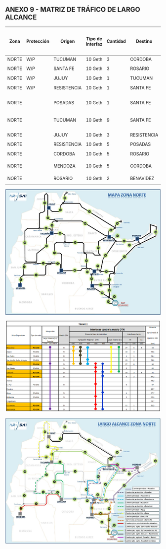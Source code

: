 ## ANEXO 9 - MATRIZ DE TRÁFICO DE LARGO ALCANCE

| Zona  | Protección | Origen      | Tipo de Interfaz | Cantidad | Destino    | Tipo de Interfaz | Cantidad | Tramos del recorrido (Ruta principal) | Tramos del recorrido (Ruta secundaria) | Distancia Aproximada [Km] (Ruta principal) | Distancia Aproximada [Km] (Ruta secundaria) |
|-------|------------|-------------|------------------|----------|------------|------------------|----------|----------------------------------------|-----------------------------------------|---------------------------------------------|----------------------------------------------|
| NORTE | W/P        | TUCUMAN     | 10 Geth          | 3        | CORDOBA    | 10 Geth          | 3        | 11 - 7                                 | 10 - 5 - 17                             | 731                                         | 897                                         |
| NORTE | W/P        | SANTA FE    | 10 Geth          | 3        | ROSARIO    | 10 Geth          | 3        | 38                                     | 96 - 36 - 37 - 70                       | 205                                         | 862                                         |
| NORTE | W/P        | JUJUY       | 10 Geth          | 1        | TUCUMAN    | 10 Geth          | 1        | 16 - 15                                | 18 - 14                                 | 466                                         | 1420                                        |
| NORTE | W/P        | RESISTENCIA | 10 Geth          | 1        | SANTA FE   | 10 Geth          | 1        | 31 - 32 - 47                           | 96 - 30 - 94                            | 957                                         | 706                                         |
| NORTE |            | POSADAS     | 10 Geth          | 1        | SANTA FE   | 10 Geth          | 1        | 29 - 27 - 96                           | 26 - 94 - 31 - 32 - 47                  | 1042                                        | 1323                                        |
| NORTE |            | TUCUMAN     | 10 Geth          | 9        | SANTA FE   | 10 Geth          | 9        | 15 - 23 - 30 - 94 - 96                 |                                          | 1633                                        |                                              |
| NORTE |            | JUJUY       | 10 Geth          | 3        | RESISTENCIA| 10 Geth          | 3        | 19 - 22 - 25                           |                                          | 1226                                        |                                              |
| NORTE |            | RESISTENCIA | 10 Geth          | 5        | POSADAS    | 10 Geth          | 5        |                                        |                                          | 366                                         |                                              |
| NORTE |            | CORDOBA     | 10 Geth          | 5        | ROSARIO    | 10 Geth          | 5        | 48 - 47 - 38                           |                                          | 858                                         |                                              |
| NORTE |            | MENDOZA     | 10 Geth          | 5        | CORDOBA    | 10 Geth          | 5        | 1 - 2 - 17                             |                                          | 858                                         |                                              |
| NORTE |            | ROSARIO     | 10 Geth          | 2        | BENAVIDEZ  | 10 Geth          | 2        | 70 - 33 - 97                           |                                          | 673                                         |                                              |

![Mapa Zona Norte](Mapa_Zona_Norte.png)

![Tramo 2 40G](Tramo2_40g.png)

![Mapa Zona Norte Largo Alcance](Mapa_Zona_Norte_Largo_alcance.png)